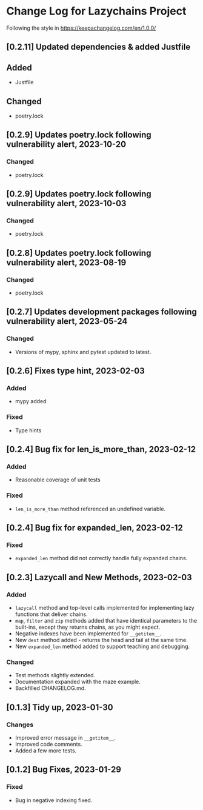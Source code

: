 # Change Log for Lazychains Project

Following the style in https://keepachangelog.com/en/1.0.0/

## [0.2.11] Updated dependencies & added Justfile

## Added

- Justfile

## Changed

- poetry.lock

## [0.2.9] Updates poetry.lock following vulnerability alert, 2023-10-20

### Changed

- poetry.lock

## [0.2.9] Updates poetry.lock following vulnerability alert, 2023-10-03

### Changed

- poetry.lock

## [0.2.8] Updates poetry.lock following vulnerability alert, 2023-08-19

### Changed

- poetry.lock

## [0.2.7] Updates development packages following vulnerability alert, 2023-05-24

### Changed

- Versions of mypy, sphinx and pytest updated to latest.


## [0.2.6] Fixes type hint, 2023-02-03

### Added

- mypy added

### Fixed

- Type hints

## [0.2.4] Bug fix for len_is_more_than, 2023-02-12

### Added

- Reasonable coverage of unit tests

### Fixed

- `len_is_more_than` method referenced an undefined variable.


## [0.2.4] Bug fix for expanded_len, 2023-02-12

### Fixed

- `expanded_len` method did not correctly handle fully expanded chains.


## [0.2.3] Lazycall and New Methods, 2023-02-03

### Added

- `lazycall` method and top-level calls implemented for implementing lazy functions that deliver chains.
- `map`, `filter` and `zip` methods added that have identical parameters to the built-ins, except they returns chains, as you might expect.
- Negative indexes have been implemented for `__getitem__`.
- New `dest` method added - returns the head and tail at the same time.
- New `expanded_len` method added to support teaching and debugging.

### Changed

- Test methods slightly extended.
- Documentation expanded with the maze example.
- Backfilled CHANGELOG.md.

## [0.1.3] Tidy up, 2023-01-30

### Changes

- Improved error message in `__getitem__`.
- Improved code comments.
- Added a few more tests.

## [0.1.2] Bug Fixes, 2023-01-29

### Fixed 

- Bug in negative indexing fixed.
